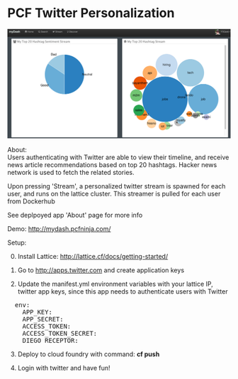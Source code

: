 # PCF Twitter Personalization

[![Screenshot](https://raw.githubusercontent.com/bbertka/pcf-twitter-personalization/master/screenshot.jpg)](#)

About:<br>
Users authenticating with Twitter are able to view their timeline, and receive news article recommendations based on top 20 hashtags.  Hacker news network is used to fetch the related stories.

Upon pressing 'Stream', a personalized twitter stream is spawned for each user, and runs on the lattice cluster. This streamer is pulled for each user from Dockerhub

See deplpoyed app 'About' page for more info

Demo: http://mydash.pcfninja.com/

Setup:<br>

0) Install Lattice: http://lattice.cf/docs/getting-started/

1) Go to http://apps.twitter.com and create application keys

2) Update the manifest.yml environment variables with your lattice IP, twitter app keys, since this app needs to authenticate users with Twitter
<pre>
  env:
    APP_KEY:
    APP_SECRET:
    ACCESS_TOKEN:
    ACCESS_TOKEN_SECRET:
    DIEGO_RECEPTOR: 
</pre>

3) Deploy to cloud foundry with command:  <b>cf push</b>

4) Login with twitter and have fun!
<br>
<br>

